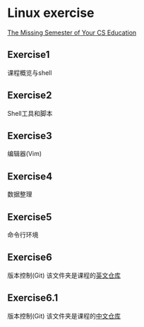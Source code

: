 # Linux exercise
[The Missing Semester of Your CS Education](https://missing-semester-cn.github.io/)
## Exercise1
  课程概览与shell
## Exercise2
  Shell工具和脚本
## Exercise3
  编辑器(Vim)
## Exercise4
  数据整理
## Exercise5
  命令行环境
## Exercise6
  版本控制(Git)
  该文件夹是课程的[英文仓库](https://github.com/missing-semester/missing-semester.git)
## Exercise6.1
  版本控制(Git)
  该文件夹是课程的[中文仓库](https://github.com/missing-semester-cn/missing-semester-cn.github.io.git)
